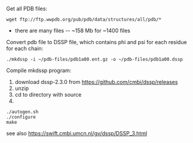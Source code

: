 
Get all PDB files:
```
wget ftp://ftp.wwpdb.org/pub/pdb/data/structures/all/pdb/*
```
* there are many files
-- ~158 Mb for ~1400 files


Convert pdb file to DSSP file, which contains phi and psi for each residue for each chain:
```
./mkdssp -i ~/pdb-files/pdb1a00.ent.gz -o ~/pdb-files/pdb1a00.dssp
```

Compile mkdssp program:

1. download dssp-2.3.0 from https://github.com/cmbi/dssp/releases
2. unzip
3. cd to directory with source
4.
```
./autogen.sh
./configure
make
```

see also https://swift.cmbi.umcn.nl/gv/dssp/DSSP_3.html